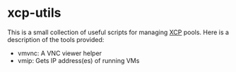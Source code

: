 # xcp-utils

This is a small collection of useful scripts for managing
[XCP](http://xen.org/products/cloudxen.html) pools. Here is a description of
the tools provided:

* vmvnc: A VNC viewer helper
* vmip: Gets IP address(es) of running VMs
